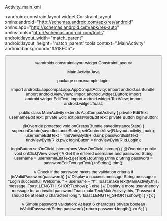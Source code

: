 Activity_main.xml

<?xml version="1.0" encoding="utf-8"?>
<androidx.constraintlayout.widget.ConstraintLayout
xmlns:android="http://schemas.android.com/apk/res/android"
xmlns:app="http://schemas.android.com/apk/res-auto"
xmlns:tools="http://schemas.android.com/tools"
android:layout_width="match_parent"
android:layout_height="match_parent"
tools:context=".MainActivity"
android:background="#A18EC5">

<TextView
android:id="@+id/enterUN"
android:layout_width="250dp"
android:layout_height="41dp"
android:text="Enter your username"
android:textSize="25dp"
android:textColor="@color/black"
app:layout_constraintBottom_toBottomOf="parent"
app:layout_constraintEnd_toEndOf="parent"
app:layout_constraintHorizontal_bias="0.51"
app:layout_constraintStart_toStartOf="parent"
app:layout_constraintTop_toTopOf="parent"
app:layout_constraintVertical_bias="0.243" />

<TextView
android:id="@+id/enterPW"
android:layout_width="250dp"
android:layout_height="41dp"
android:text="Enter your password"
android:textSize="25dp"
android:textColor="@color/black"
app:layout_constraintBottom_toBottomOf="parent"
app:layout_constraintEnd_toEndOf="parent"
app:layout_constraintHorizontal_bias="0.523"
app:layout_constraintStart_toStartOf="parent"
app:layout_constraintTop_toTopOf="parent"
app:layout_constraintVertical_bias="0.515" />

<EditText
android:id="@+id/pw"
android:layout_width="wrap_content"
android:layout_height="wrap_content"
android:ems="12"
android:inputType="textPassword"
app:layout_constraintBottom_toBottomOf="parent"
app:layout_constraintEnd_toEndOf="parent"
app:layout_constraintHorizontal_bias="0.554"
app:layout_constraintStart_toStartOf="parent"
app:layout_constraintTop_toTopOf="parent"
app:layout_constraintVertical_bias="0.612" />

<EditText
android:id="@+id/un"
android:layout_width="wrap_content"
android:layout_height="wrap_content"
android:ems="12"
android:inputType="text"
app:layout_constraintBottom_toBottomOf="parent"
app:layout_constraintEnd_toEndOf="parent"
app:layout_constraintHorizontal_bias="0.497"
app:layout_constraintStart_toStartOf="parent"
app:layout_constraintTop_toTopOf="parent"
app:layout_constraintVertical_bias="0.348" />

<Button
android:id="@+id/Login"
android:layout_width="wrap_content"
android:layout_height="wrap_content"
android:textSize="20dp"
android:text="Login"
android:layout_marginTop="80dp"
app:layout_constraintBottom_toBottomOf="parent"
app:layout_constraintEnd_toEndOf="parent"
app:layout_constraintStart_toStartOf="parent"
app:layout_constraintTop_toTopOf="parent"
app:layout_constraintVertical_bias="0.718" />

<TextView
android:id="@+id/heading"
android:layout_width="match_parent"
android:layout_height="wrap_content"
android:text="Login Page"
android:background="@color/black"
android:textAlignment="center"
android:textColor="@color/white"
android:textSize="35dp"
app:layout_constraintBottom_toBottomOf="parent"
app:layout_constraintEnd_toEndOf="parent"
app:layout_constraintStart_toStartOf="parent"
app:layout_constraintTop_toTopOf="parent"
app:layout_constraintVertical_bias="0.001" />

</androidx.constraintlayout.widget.ConstraintLayout>


Main Activity.Java

package com.example.login;

import androidx.appcompat.app.AppCompatActivity;
import android.os.Bundle;
import android.view.View;
import android.widget.Button;
import android.widget.EditText;
import android.widget.TextView;
import android.widget.Toast;

public class MainActivity extends AppCompatActivity {
private EditText usernameEditText;
private EditText passwordEditText;
private Button loginButton;

@Override
protected void onCreate(Bundle savedInstanceState) {
super.onCreate(savedInstanceState);
setContentView(R.layout.activity_main);
usernameEditText = findViewById(R.id.un);
passwordEditText = findViewById(R.id.pw);
loginButton = findViewById(R.id.Login);

loginButton.setOnClickListener(new View.OnClickListener() {
@Override
public void onClick(View view) {
// Get the entered username and password
String username = usernameEditText.getText().toString().trim();
String password = passwordEditText.getText().toString().trim();

// Check if the password meets the validation criteria
if (isValidPassword(password)) {
// Display a success message
String message = "Login successful! Welcome, " + username + "!";
Toast.makeText(MainActivity.this, message,
Toast.LENGTH_SHORT).show();
}
else {
// Display a more user-friendly message for an invalid password
Toast.makeText(MainActivity.this, "Password should be at least 6
characters long.", Toast.LENGTH_SHORT).show();
}
}
});
}

// Simple password validation: At least 6 characters
private boolean isValidPassword(String password) {
return password.length() >= 6;
}
}
